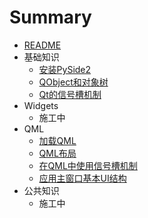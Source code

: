 # Summary
* [README](README.md)  
* 基础知识
  * [安装PySide2](./note/basic/00.install_pyside2.md)
  * [QObject和对象树](./note/basic/01.object_tree.md)
  * [Qt的信号槽机制](./note/basic/02.signal_and_slot.md)
* Widgets
  * 施工中
* QML
  * [加载QML](./note/qml/00.qml_app_engine.md)
  * [QML布局](./note/qml/01.qml_layout.md)
  * [在QML中使用信号槽机制](./note/qml/02.qml_signal_and_slot.md)
  * [应用主窗口基本UI结构](./note/qml/03.application_window.md)
* 公共知识
  * 施工中